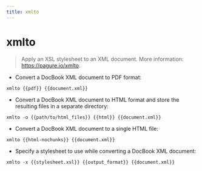 ```yaml
---
title: xmlto
---
```

# xmlto

> Apply an XSL stylesheet to an XML document.
> More information: <https://pagure.io/xmlto>.

- Convert a DocBook XML document to PDF format:

`xmlto {{pdf}} {{document.xml}}`

- Convert a DocBook XML document to HTML format and store the resulting files in a separate directory:

`xmlto -o {{path/to/html_files}} {{html}} {{document.xml}}`

- Convert a DocBook XML document to a single HTML file:

`xmlto {{html-nochunks}} {{document.xml}}`

- Specify a stylesheet to use while converting a DocBook XML document:

`xmlto -x {{stylesheet.xsl}} {{output_format}} {{document.xml}}`
